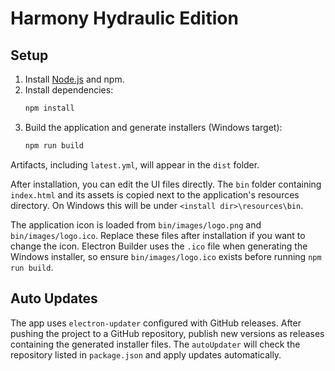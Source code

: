 # Harmony Hydraulic Edition

## Setup

1. Install [Node.js](https://nodejs.org/) and npm.
2. Install dependencies:
   ```bash
   npm install
   ```
3. Build the application and generate installers (Windows target):
   ```bash
   npm run build
   ```
  Artifacts, including `latest.yml`, will appear in the `dist` folder.

After installation, you can edit the UI files directly. The `bin` folder
containing `index.html` and its assets is copied next to the application's
resources directory. On Windows this will be under
`<install dir>\resources\bin`.

The application icon is loaded from `bin/images/logo.png` and `bin/images/logo.ico`. Replace these files after installation if you want to change the icon. Electron Builder uses the `.ico` file when generating the Windows installer, so ensure `bin/images/logo.ico` exists before running `npm run build`.

## Auto Updates

The app uses `electron-updater` configured with GitHub releases. After pushing the project to a GitHub repository, publish new versions as releases containing the generated installer files. The `autoUpdater` will check the repository listed in `package.json` and apply updates automatically.


